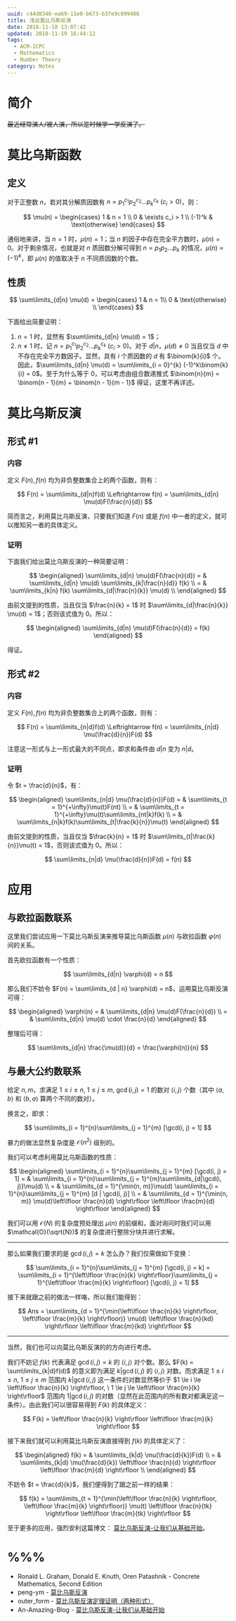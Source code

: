 ```yaml
---
uuid: c44d8340-ea69-11e8-b673-b37e9c899406
title: 浅谈莫比乌斯反演
date: 2018-11-18 13:07:42
updated: 2018-11-19 16:44:12
tags: 
  - ACM-ICPC
  - Mathematics
  - Number Theory
category: Notes
---
```


# 简介

~~最近经常演人/被人演，所以是时候学一学反演了。~~

# 莫比乌斯函数

## 定义

对于正整数 $n$，若对其分解质因数有 $n = p_1^{c_1} p_2^{c_2} \dots p_k^{c_k} \ (c_i > 0)$，则：

$$
\mu(n) =
\begin{cases}
1 & n = 1 \\
0 & \exists c_i > 1 \\
(-1)^k & \text{otherwise}
\end{cases}
$$

通俗地来讲，当 $n = 1$ 时，$\mu(n) = 1$；当 $n$ 的因子中存在完全平方数时，$\mu(n) = 0$。对于剩余情况，也就是对 $n$ 质因数分解可得到 $n = p_1p_2 \dots p_k$ 的情况，$\mu(n) = (-1)^k$，即 $\mu(n)$ 的值取决于 $n$ 不同质因数的个数。

## 性质

$$
\sum\limits_{d|n} \mu(d) =
\begin{cases}
1 & n = 1\\
0 & \text{otherwise} \\
\end{cases}
$$

下面给出简要证明：

1. $n = 1$ 时，显然有 $\sum\limits_{d|n} \mu(d) = 1$；
2. $n \neq 1$ 时，记 $n = p_1^{c_1}p_2^{c_2} \dots p_k^{c_k} \ (c_i > 0)$。对于 $d | n$，$\mu(d) \neq 0$ 当且仅当 $d$ 中不存在完全平方数因子。显然，具有 $i$ 个质因数的 $d$ 有 $\binom{k}{i}$ 个。因此，$\sum\limits_{d|n} \mu(d) = \sum\limits_{i = 0}^{k} (-1)^k\binom{k}{i} = 0$。至于为什么等于 $0$，可以考虑由组合数递推式 $\binom{n}{m} = \binom{n - 1}{m} + \binom{n - 1}{m - 1}$ 得证，这里不再详述。

# 莫比乌斯反演

## 形式 #1

### 内容

定义 $F(n), f(n)$ 均为非负整数集合上的两个函数，则有：

$$
F(n) = \sum\limits_{d|n}f(d) \Leftrightarrow f(n) = \sum\limits_{d|n} \mu(d)F(\frac{n}{d})
$$

简而言之，利用莫比乌斯反演，只要我们知道 $F(n)$ 或是 $f(n)$ 中一者的定义，就可以推知另一者的具体定义。

### 证明

下面我们给出莫比乌斯反演的一种简要证明：

$$
\begin{aligned}
\sum\limits_{d|n} \mu(d)F(\frac{n}{d}) = & \sum\limits_{d|n} \mu(d) \sum\limits_{k|\frac{n}{d}} f(k) \\
= & \sum\limits_{k|n} f(k) \sum\limits_{d|\frac{n}{k}} \mu(d) \\
\end{aligned}
$$

由前文提到的性质，当且仅当 $\frac{n}{k} = 1$ 时 $\sum\limits_{d|\frac{n}{k}} \mu(d) = 1$；否则该式值为 $0$。所以：

$$
\begin{aligned}
\sum\limits_{d|n} \mu(d)F(\frac{n}{d}) = f(k)
\end{aligned}
$$

得证。

## 形式 #2

### 内容

定义 $F(n), f(n)$ 均为非负整数集合上的两个函数，则有：

$$
F(n) = \sum\limits_{n|d}f(d) \Leftrightarrow f(n) = \sum\limits_{n|d} \mu(\frac{d}{n})F(d)
$$

注意这一形式与上一形式最大的不同点，即求和条件由 $d|n$ 变为 $n|d$。

### 证明

令 $t = \frac{d}{n}$，有：

$$
\begin{aligned}
\sum\limits_{n|d} \mu(\frac{d}{n})F(d) = & \sum\limits_{t = 1}^{+\infty}\mu(t)F(nt) \\
= & \sum\limits_{t = 1}^{+\infty}\mu(t)\sum\limits_{nt|k}f(k) \\
= & \sum\limits_{n|k}f(k)\sum\limits_{t|\frac{k}{n}}\mu(t)
\end{aligned}
$$

由前文提到的性质，当且仅当 $\frac{k}{n} = 1$ 时 $\sum\limits_{t|\frac{k}{n}}\mu(t) = 1$，否则该式值为 $0$。所以：

$$
\sum\limits_{n|d} \mu(\frac{d}{n})F(d) = f(n)
$$

# 应用

## 与欧拉函数联系

这里我们尝试应用一下莫比乌斯反演来推导莫比乌斯函数 $\mu(n)$ 与欧拉函数 $\varphi(n)$ 间的关系。

首先欧拉函数有一个性质：

$$
\sum\limits_{d|n} \varphi(d) = n
$$

那么我们不妨令 $F(n) = \sum\limits_{d | n} \varphi(d) = n$，运用莫比乌斯反演可得：

$$
\begin{aligned}
\varphi(n) = & \sum\limits_{d|n} \mu(d)F(\frac{n}{d}) \\
= & \sum\limits_{d|n} \mu(d) \cdot \frac{n}{d}
\end{aligned}
$$

整理后可得：

$$
\sum\limits_{d|n} \frac{\mu(d)}{d} = \frac{\varphi(n)}{n}
$$

## 与最大公约数联系

给定 $n, m$，求满足 $1 \le i \le n, \ 1 \le j \le m, \ \gcd(i, j) = 1$ 的数对 $\langle i, j \rangle$ 个数（其中 $\langle a, b \rangle$ 和 $\langle b, a \rangle$ 算两个不同的数对）。

换言之，即求：

$$
\sum\limits_{i = 1}^{n}\sum\limits_{j = 1}^{m} [\gcd(i, j) = 1]
$$

暴力的做法显然复杂度是 $\mathcal{O}(n^2)$ 级别的。

我们可以考虑利用莫比乌斯函数的性质：

$$
\begin{aligned}
\sum\limits_{i = 1}^{n}\sum\limits_{j = 1}^{m} [\gcd(i, j) = 1] = & \sum\limits_{i = 1}^{n}\sum\limits_{j = 1}^{m}\sum\limits_{d|\gcd(i, j)}\mu(d) \\
= & \sum\limits_{d = 1}^{\min(n, m)}\mu(d) \sum\limits_{i = 1}^{n}\sum\limits_{j = 1}^{m} [d | \gcd(i, j)] \\
= & \sum\limits_{d = 1}^{\min(n, m)} \mu(d)\left\lfloor \frac{n}{d} \right\rfloor \left\lfloor \frac{m}{d} \right\rfloor
\end{aligned}
$$

我们可以用 $\mathcal{O}(N)$ 的复杂度预处理出 $\mu(n)$ 的前缀和，面对询问时我们可以用 $\mathcal{O}(\sqrt{N})$ 的复杂度进行整除分块并进行求解。

---

那么如果我们要求的是 $\gcd(i, j) = k$ 怎么办？我们仅需做如下变换：

$$
\sum\limits_{i = 1}^{n}\sum\limits_{j = 1}^{m} [\gcd(i, j) = k] = \sum\limits_{i = 1}^{\left\lfloor \frac{n}{k} \right\rfloor}\sum\limits_{j = 1}^{\left\lfloor \frac{m}{k} \right\rfloor} [\gcd(i, j) = 1]
$$

接下来就跟之前的做法一样咯，所以我们能得到：

$$
Ans = \sum\limits_{d = 1}^{\min(\left\lfloor \frac{n}{k} \right\rfloor, \left\lfloor \frac{m}{k} \right\rfloor)} \mu(d) \left\lfloor \frac{n}{kd} \right\rfloor \left\lfloor \frac{m}{kd} \right\rfloor
$$

---

当然，我们也可以向莫比乌斯反演的的方向进行考虑。

我们不妨记 $f(k)$ 代表满足 $\gcd(i, j) = k$ 的 $\langle i, j \rangle$ 对个数。那么 $F(k) = \sum\limits_{k|d}f(d)$ 的意义即为满足
 $k|\gcd(i, j)$ 的 $\langle i, j \rangle$ 对数。而求满足 $1 \le i \le n, \ 1 \le j \le m$ 范围内 $k|\gcd(i, j)$ 这一条件的对数显然等价于 $1 \le i \le \left\lfloor \frac{n}{k} \right\rfloor, \ 1 \le j \le \left\lfloor \frac{m}{k} \right\rfloor$ 范围内 $1|\gcd(i, j)$ 的对数（显然在此范围内的所有数对都满足这一条件）。由此我们可以很容易得到 $F(k)$ 的具体定义：

 $$
 F(k) = \left\lfloor \frac{n}{k} \right\rfloor \left\lfloor \frac{m}{k} \right\rfloor
 $$

 接下来我们就可以利用莫比乌斯反演直接得到 $f(k)$ 的具体定义了：

 $$
 \begin{aligned}
 f(k) = & \sum\limits_{k|d} \mu(\frac{d}{k})F(d) \\
 = & \sum\limits_{k|d} \mu(\frac{d}{k}) \left\lfloor \frac{n}{d} \right\rfloor \left\lfloor \frac{m}{d} \right\rfloor \\
 \end{aligned}
 $$

不妨令 $t = \frac{d}{k}$，我们便得到了跟之前一样的结果：

$$
f(k) = \sum\limits_{t = 1}^{\min(\left\lfloor \frac{n}{k} \right\rfloor, \left\lfloor \frac{m}{k} \right\rfloor)} \mu(t) \left\lfloor \frac{n}{tk} \right\rfloor \left\lfloor \frac{m}{tk} \right\rfloor
$$

至于更多的应用，强烈安利这篇博文： [莫比乌斯反演-让我们从基础开始](https://www.luogu.org/blog/An-Amazing-Blog/mu-bi-wu-si-fan-yan-ji-ge-ji-miao-di-dong-xi)。

# %%%

- Ronald L. Graham, Donald E. Knuth, Oren Patashnik - Concrete Mathematics, Second Edition
- peng-ym - [莫比乌斯反演](https://www.cnblogs.com/peng-ym/p/8647856.html)
- outer_form - [莫比乌斯反演定理证明（两种形式）](https://blog.csdn.net/outer_form/article/details/50588307)
- An-Amazing-Blog - [莫比乌斯反演-让我们从基础开始](https://www.luogu.org/blog/An-Amazing-Blog/mu-bi-wu-si-fan-yan-ji-ge-ji-miao-di-dong-xi)